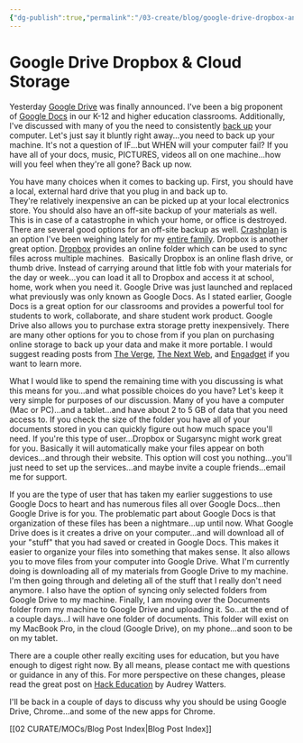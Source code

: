 ```yaml
---
{"dg-publish":true,"permalink":"/03-create/blog/google-drive-dropbox-and-cloud-storage/","title":"Google Drive, Dropbox, & Cloud Storage","tags":["backup","cloud","google","online-backups"]}
---
```


# Google Drive Dropbox & Cloud Storage

Yesterday [Google Drive](http://googleblog.blogspot.com/2012/04/introducing-google-drive-yes-really.html) was finally announced. I've been a big proponent of [Google Docs](https://sites.google.com/site/wiobyrne/google-docs) in our K-12 and higher education classrooms. Additionally, I've discussed with many of you the need to consistently [back up](https://sites.google.com/site/wiobyrne/back-up-your-mac) your computer. Let's just say it bluntly right away...you need to back up your machine. It's not a question of IF...but WHEN will your computer fail? If you have all of your docs, music, PICTURES, videos all on one machine...how will you feel when they're all gone? Back up now.

You have many choices when it comes to backing up. First, you should have a local, external hard drive that you plug in and back up to. They're relatively inexpensive an can be picked up at your local electronics store. You should also have an off-site backup of your materials as well. This is in case of a catastrophe in which your home, or office is destroyed. There are several good options for an off-site backup as well. [Crashplan](http://lifehacker.com/5787572/set-up-an-automated-bulletproof-file-back-up-solution) is an option I've been weighing lately for my [entire family](http://support.crashplan.com/doku.php/recipe/backing_up_your_family). Dropbox is another great option. [Dropbox](https://sites.google.com/site/wiobyrne/dropbox) provides an online folder which can be used to sync files across multiple machines.  Basically Dropbox is an online flash drive, or thumb drive. Instead of carrying around that little fob with your materials for the day or week...you can load it all to Dropbox and access it at school, home, work when you need it. Google Drive was just launched and replaced what previously was only known as Google Docs. As I stated earlier, Google Docs is a great option for our classrooms and provides a powerful tool for students to work, collaborate, and share student work product. Google Drive also allows you to purchase extra storage pretty inexpensively. There are many other options for you to chose from if you plan on purchasing online storage to back up your data and make it more portable. I would suggest reading posts from [The Verge](http://www.theverge.com/2012-04-24/2954960/google-drive-dropbox-skydrive-sugarsync-cloud-storage-competition), [The Next Web](http://thenextweb.com/insider/2012-04-24/google-drive-vs-dropbox-skydrive-box/), and [Engadget](http://www.engadget.com/2012-04-24/google-drive-vs-the-competition-dropbox-skydrive-icloud/) if you want to learn more.

What I would like to spend the remaining time with you discussing is what this means for you...and what possible choices do you have? Let's keep it very simple for purposes of our discussion. Many of you have a computer (Mac or PC)...and a tablet...and have about 2 to 5 GB of data that you need access to. If you check the size of the folder you have all of your documents stored in you can quickly figure out how much space you'll need. If you're this type of user...Dropbox or Sugarsync might work great for you. Basically it will automatically make your files appear on both devices...and through their website. This option will cost you nothing...you'll just need to set up the services...and maybe invite a couple friends...email me for support.

If you are the type of user that has taken my earlier suggestions to use Google Docs to heart and has numerous files all over Google Docs...then Google Drive is for you. The problematic part about Google Docs is that organization of these files has been a nightmare...up until now. What Google Drive does is it creates a drive on your computer...and will download all of your "stuff" that you had saved or created in Google Docs. This makes it easier to organize your files into something that makes sense. It also allows you to move files from your computer into Google Drive. What I'm currently doing is downloading all of my materials from Google Drive to my machine. I'm then going through and deleting all of the stuff that I really don't need anymore. I also have the option of syncing only selected folders from Google Drive to my machine. Finally, I am moving over the Documents folder from my machine to Google Drive and uploading it. So...at the end of a couple days...I will have one folder of documents. This folder will exist on my MacBook Pro, in the cloud (Google Drive), on my phone...and soon to be on my tablet.

There are a couple other really exciting uses for education, but you have enough to digest right now. By all means, please contact me with questions or guidance in any of this. For more perspective on these changes, please read the great post on [Hack Education](http://hackeducation.com/2012-04-24/google-apps-for-education-and-the-new-google-drive/) by Audrey Watters.

I'll be back in a couple of days to discuss why you should be using Google Drive, Chrome...and some of the new apps for Chrome.

[[02 CURATE/MOCs/Blog Post Index\|Blog Post Index]]